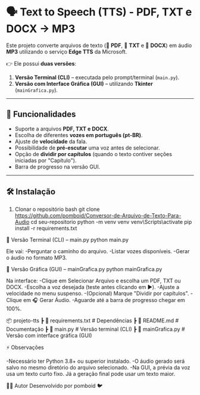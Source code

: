 # 🗣️ Text to Speech (TTS) - PDF, TXT e DOCX → MP3  

Este projeto converte arquivos de texto (📄 **PDF**, 📝 **TXT** e 📘 **DOCX**) em áudio **MP3** utilizando o serviço **Edge TTS** da Microsoft.  

👉 Ele possui **duas versões**:
1. **Versão Terminal (CLI)** – executada pelo prompt/terminal (`main.py`).  
2. **Versão com Interface Gráfica (GUI)** – utilizando **Tkinter** (`mainGrafica.py`).  

---

## 🚀 Funcionalidades
- Suporte a arquivos **PDF, TXT e DOCX**.  
- Escolha de diferentes **vozes em português (pt-BR)**.  
- Ajuste de **velocidade** da fala.  
- Possibilidade de **pré-escutar** uma voz antes de selecionar.  
- Opção de **dividir por capítulos** (quando o texto contiver seções iniciadas por "Capítulo").  
- Barra de progresso na versão GUI.  

---

## 🛠️ Instalação

1. Clonar o repositório
bash
git clone https://github.com/pomboid/Conversor-de-Arquivo-de-Texto-Para-Audio
cd seu-repositorio
python -m venv venv
venv\Scripts\activate
pip install -r requirements.txt

🔹 Versão Terminal (CLI) – main.py
python main.py 

Ele vai:
-Perguntar o caminho do arquivo.
-Listar vozes disponíveis.
-Gerar o áudio no formato MP3.

🔹 Versão Gráfica (GUI) – mainGrafica.py
python mainGrafica.py

Na interface:
-Clique em Selecionar Arquivo e escolha um PDF, TXT ou DOCX.
-Escolha a voz desejada (teste antes clicando em ▶️).
-Ajuste a velocidade no menu suspenso.
-(Opcional) Marque "Dividir por capítulos".
-Clique em 🎧 Gerar Áudio.
-Aguarde até a barra de progresso chegar em 100%.

📦 projeto-tts
 ┣ 📜 requirements.txt   # Dependências
 ┣ 📜 README.md          # Documentação
 ┣ 📜 main.py            # Versão terminal (CLI)
 ┣ 📜 mainGrafica.py     # Versão com interface gráfica (GUI)

⚡ Observações

-Necessário ter Python 3.8+ ou superior instalado.
-O áudio gerado será salvo no mesmo diretório do arquivo selecionado.
-Na GUI, a prévia da voz usa um texto curto fixo. Já a geração final pode usar um texto maior.

👨‍💻 Autor
Desenvolvido por pomboid 🐦
